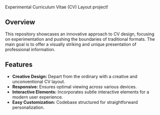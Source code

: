 Experimental Curriculum Vitae (CV) Layout project!

## Overview

This repository showcases an innovative approach to CV design, focusing on experimentation and pushing the boundaries of traditional formats. The main goal is to offer a visually striking and unique presentation of professional information.

## Features

- **Creative Design:** Depart from the ordinary with a creative and unconventional CV layout.
- **Responsive:** Ensures optimal viewing across various devices.
- **Interactive Elements:** Incorporates subtle interactive elements for a modern user experience.
- **Easy Customization:** Codebase structured for straightforward personalization.
  

